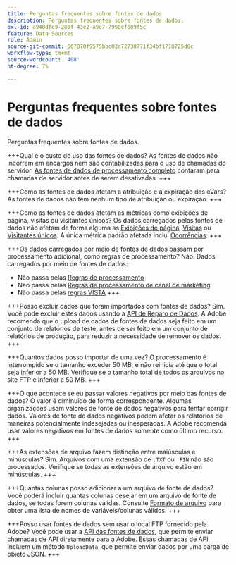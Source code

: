 ```yaml
---
title: Perguntas frequentes sobre fontes de dados
description: Perguntas frequentes sobre fontes de dados.
exl-id: a948dfe9-289f-43e2-a9e7-7990cf609f5c
feature: Data Sources
role: Admin
source-git-commit: 667870f9575bbc03a72738771f34bf1718725d6c
workflow-type: tm+mt
source-wordcount: '408'
ht-degree: 7%

---
```


# Perguntas frequentes sobre fontes de dados

Perguntas frequentes sobre fontes de dados.

+++Qual é o custo de uso das fontes de dados?
As fontes de dados não incorrem em encargos nem são contabilizadas para o uso de chamadas do servidor. [As fontes de dados de processamento completo](full-processing-eol.md) contaram para chamadas de servidor antes de serem desativadas.
+++

+++Como as fontes de dados afetam a atribuição e a expiração das eVars?
As fontes de dados não têm nenhum tipo de atribuição ou expiração.
+++

+++Como as fontes de dados afetam as métricas como exibições de página, visitas ou visitantes únicos?
Os dados carregados pelas fontes de dados não afetam de forma alguma as [Exibições de página](/help/components/metrics/page-views.md), [Visitas](/help/components/metrics/visits.md) ou [Visitantes únicos](/help/components/metrics/unique-visitors.md). A única métrica padrão afetada inclui [Ocorrências](/help/components/metrics/occurrences.md).
+++

+++Os dados carregados por meio de fontes de dados passam por processamento adicional, como regras de processamento?
Não. Dados carregados por meio de fontes de dados:

* Não passa pelas [Regras de processamento](/help/admin/admin/c-manage-report-suites/c-edit-report-suites/general/processing-rules/pr-overview.md)
* Não passa pelas [Regras de processamento de canal de marketing](/help/admin/admin/c-manage-report-suites/c-edit-report-suites/marketing-channels/c-rules.md)
* Não passa pelas [regras VISTA](/help/technotes/vista.md)
+++

+++Posso excluir dados que foram importados com fontes de dados?
Sim. Você pode excluir estes dados usando a [API de Reparo de Dados](https://developer.adobe.com/analytics-apis/docs/2.0/guides/endpoints/data-repair/). A Adobe recomenda que o upload de dados de fontes de dados seja feito em um conjunto de relatórios de teste, antes de ser feito em um conjunto de relatórios de produção, para reduzir a necessidade de remover os dados.
+++

+++Quantos dados posso importar de uma vez?
O processamento é interrompido se o tamanho exceder 50 MB, e não reinicia até que o total seja inferior a 50 MB. Verifique se o tamanho total de todos os arquivos no site FTP é inferior a 50 MB.
+++

+++O que acontece se eu passar valores negativos por meio das fontes de dados?
O valor é diminuído de forma correspondente. Algumas organizações usam valores de fonte de dados negativos para tentar corrigir dados. Valores de fonte de dados negativos podem afetar os relatórios de maneiras potencialmente indesejadas ou inesperadas. A Adobe recomenda usar valores negativos em fontes de dados somente como último recurso.
+++

+++As extensões de arquivo fazem distinção entre maiúsculas e minúsculas?
Sim. Arquivos com uma extensão de `.TXT` ou `.FIN` não são processados. Verifique se todas as extensões de arquivo estão em minúsculas.
+++

+++Quantas colunas posso adicionar a um arquivo de fonte de dados?
Você poderá incluir quantas colunas desejar em um arquivo de fonte de dados, se todas forem colunas válidas. Consulte [Formato de arquivo](file-format.md) para obter uma lista de nomes de variáveis/colunas válidos.
+++

+++Posso usar fontes de dados sem usar o local FTP fornecido pela Adobe?
Você pode usar a [API das fontes de dados](https://developer.adobe.com/analytics-apis/docs/1.4/guides/data-sources/), que permite enviar chamadas de API diretamente para a Adobe. Essas chamadas de API incluem um método `UploadData`, que permite enviar dados por uma carga de objeto JSON.
+++
